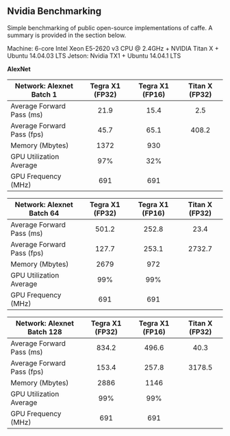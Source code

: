 Nvidia Benchmarking
--------------------
Simple benchmarking of public open-source implementations of caffe. A summary is provided in the section below.

Machine: 6-core Intel Xeon E5-2620 v3 CPU @ 2.4GHz + NVIDIA Titan X + Ubuntu 14.04.03 LTS
Jetson: Nvidia TX1 + Ubuntu 14.04.1 LTS

**AlexNet**

| Network: Alexnet Batch 1   | Tegra X1 (FP32) | Tegra X1 (FP16) | Titan X (FP32) |
| -------------------------- |:---------------:|:---------------:|:--------------:|
| Average Forward Pass (ms)  | 21.9            | 15.4            | 2.5            |
| Average Forward Pass (fps) | 45.7            | 65.1            | 408.2          |
| Memory (Mbytes)            | 1372            | 930             |                |
| GPU Utilization Average    | 97%             | 32%             |                |
| GPU Frequency (MHz)        | 691             | 691             |                |

| Network: Alexnet Batch 64  | Tegra X1 (FP32) | Tegra X1 (FP16) | Titan X (FP32) |
| -------------------------- |:---------------:|:---------------:|:--------------:|
| Average Forward Pass (ms)  | 501.2           | 252.8           | 23.4           |
| Average Forward Pass (fps) | 127.7           | 253.1           | 2732.7         |
| Memory (Mbytes)            | 2679            | 972             |                |
| GPU Utilization Average    | 99%             | 99%             |                |
| GPU Frequency (MHz)        | 691             | 691             |                |


| Network: Alexnet Batch 128 | Tegra X1 (FP32) | Tegra X1 (FP16) | Titan X (FP32) |
| -------------------------- |:---------------:|:---------------:| :-------------:|
| Average Forward Pass (ms)  | 834.2           | 496.6           | 40.3           |
| Average Forward Pass (fps) | 153.4           | 257.8           | 3178.5         |
| Memory (Mbytes)            | 2886            | 1146            |                |
| GPU Utilization Average    | 99%             | 99%             |                |
| GPU Frequency (MHz)        | 691             | 691             |                |

